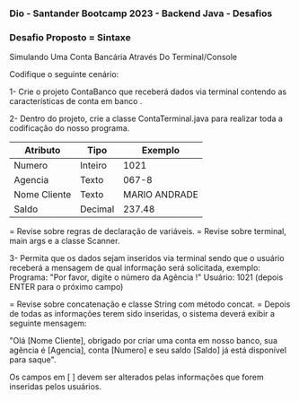 ### Dio - Santander Bootcamp 2023 - Backend Java - Desafios ######

### Desafio Proposto = Sintaxe


Simulando Uma Conta Bancária Através Do Terminal/Console

Codifique o seguinte cenário:

1- Crie o projeto ContaBanco que receberá dados via terminal contendo as características de conta em banco . 

2- Dentro do projeto, crie a classe ContaTerminal.java para realizar toda a codificação do nosso programa.


| Atributo  | Tipo     | Exemplo   
| --------- | ---------| ------- 
| Numero    | Inteiro  | 1021 
| Agencia   | Texto    | 067-8
| Nome Cliente | Texto    | MARIO ANDRADE
| Saldo | Decimal |237.48

= Revise sobre regras de declaração de variáveis.
= Revise sobre terminal, main args e a classe Scanner.

3- Permita que os dados sejam inseridos via terminal sendo que o usuário receberá a mensagem de qual informação será solicitada, exemplo:
Programa: "Por favor, digite o número da Agência !"
Usuário: 1021 (depois ENTER para o próximo campo)

= Revise sobre concatenação e classe String com método concat.
= Depois de todas as informações terem sido inseridas, o sistema deverá exibir a seguinte mensagem:

"Olá [Nome Cliente], obrigado por criar uma conta em nosso banco, sua agência é [Agencia], conta [Numero] e seu saldo [Saldo] já está disponível para saque".

Os campos em [ ] devem ser alterados pelas informações que forem inseridas pelos usuários.

